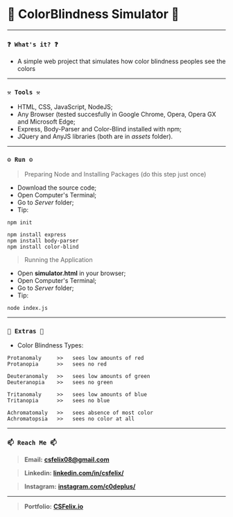 # 🌟 ColorBlindness Simulator 🌟

----
### `❓ What's it? ❓`

* A simple web project that simulates how color blindness peoples see the colors

----
### `⚒️ Tools ⚒️`

* HTML, CSS, JavaScript, NodeJS;
* Any Browser (tested succesfully in Google Chrome, Opera, Opera GX and Microsoft Edge;
* Express, Body-Parser and Color-Blind installed with npm;
* JQuery and AnyJS libraries (both are in _assets_ folder).

----
### `⚙️ Run ⚙️`

> Preparing Node and Installing Packages (do this step just once)

* Download the source code;
* Open Computer's Terminal;
* Go to *Server* folder;
* Tip:

```
npm init

npm install express
npm install body-parser
npm install color-blind
```

> Running the Application

* Open **simulator.html** in your browser;
* Open Computer's Terminal;
* Go to *Server* folder;
* Tip:

```
node index.js
```
----
### `🎁 Extras 🎁`

* Color Blindness Types:

```
Protanomaly     >>   sees low amounts of red
Protanopia      >>   sees no red

Deuteranomaly   >>   sees low amounts of green
Deuteranopia    >>   sees no green

Tritanomaly     >>   sees low amounts of blue
Tritanopia      >>   sees no blue

Achromatomaly   >>   sees absence of most color
Achromatopsia   >>   sees no color at all
```

----
### `📫 Reach Me 📫`

> **Email:** **[csfelix08@gmail.com](mailto:csfelix08@gmail.com?)**

> **Linkedin:** **[linkedin.com/in/csfelix/](https://www.linkedin.com/in/csfelix/)**

> **Instagram:** **[instagram.com/c0deplus/](https://www.instagram.com/c0deplus/)**

----

> **Portfolio:** **[CSFelix.io](https://csfelix.github.io/)**
